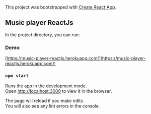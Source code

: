 This project was bootstrapped with [Create React App](https://github.com/facebook/create-react-app).

## Music player ReactJs

In the project directory, you can run:

### Demo
[https://music-player-reactjs.herokuapp.com/](https://music-player-reactjs.herokuapp.com/)
### `npm start`

Runs the app in the development mode.<br>
Open [http://localhost:3000](http://localhost:3000) to view it in the browser.


The page will reload if you make edits.<br>
You will also see any lint errors in the console.
